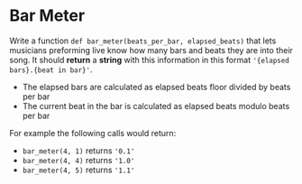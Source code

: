 # Bar Meter
Write a function `def bar_meter(beats_per_bar, elapsed_beats)` that lets musicians preforming live know how many bars and beats they are into their song.
It should **return** a **string** with this information in this format `'{elapsed bars}.{beat in bar}'`.

- The elapsed bars are calculated as elapsed beats floor divided by beats per bar
- The current beat in the bar is calculated as elapsed beats modulo beats per bar

For example the following calls would return:

- `bar_meter(4, 1)` returns `'0.1'`
- `bar_meter(4, 4)` returns `'1.0'`
- `bar_meter(4, 5)` returns `'1.1'`
